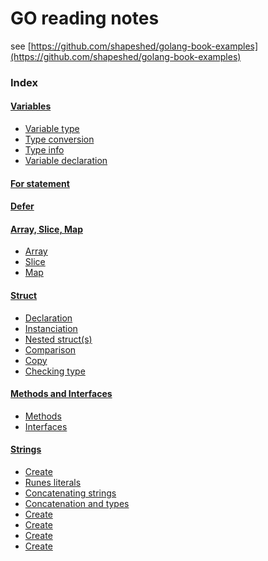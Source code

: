 # GO reading notes
see [https://github.com/shapeshed/golang-book-examples](https://github.com/shapeshed/golang-book-examples)

### Index

#### [Variables](variables.md)
* <a name="type">[Variable type](variables.md#variabletype)</a>
* <a name="conv">[Type conversion](variables.md#typeconversion)</a>
* <a name="info">[Type info](variables.md#typeinfo)</a>
* <a name="decl">[Variable declaration](variables.md#variabledeclaration)</a>

#### <a name="for">[For statement](fordefer.md#for)</a>

#### <a name="defer">[Defer](fordefer.md#defer)</a>

#### <a name="arrayslicemap">[Array, Slice, Map](arrayslicemap.md)</a>
* <a name="array">[Array](arrayslicemap.md#array)</array>
* <a name="slice">[Slice](arrayslicemap.md#slice)</slice>
* <a name="map">[Map](arrayslicemap.md#map)</a>

#### <a name="struct">[Struct](struct.md)</a>
* <a name="struct_decl">[Declaration](struct.md#decl)</a>
* <a name="struct_inst">[Instanciation](struct.md#inst)</a>
* <a name="struct_nested">[Nested struct(s)](struct.md#nested)</a>
* <a name="struct_comp">[Comparison](struct.md#comp)</a>
* <a name="struct_copy">[Copy](struct.md#copy)</a>
* <a name="check">[Checking type](struct.md#check)</a>


#### [Methods and Interfaces](methodsinterfaces.md)
* [Methods](methodsinterfaces.md#methods)
* [Interfaces](methodsinterfaces.md#interfaces)

#### [Strings](strings.md)
* <a name="strings_create">[Create](strings.md)</a>
* <a name="strings_runes">[Runes literals](strings.md#runes)</a>
* <a name="strings_concat">[Concatenating strings](strings.md#concat)</a>
* <a name="strings_types">[Concatenation and types](strings.md#types)</a>
* <a name="strings_buffer">[Create](strings.md#buffer)</a>
* <a name="strings_encoding">[Create](strings.md#encoding)</a>
* <a name="strings_pkg">[Create](strings.md#pkg)</a>
* <a name="strings_pkg">[Create](strings.md#pkg)</a>
